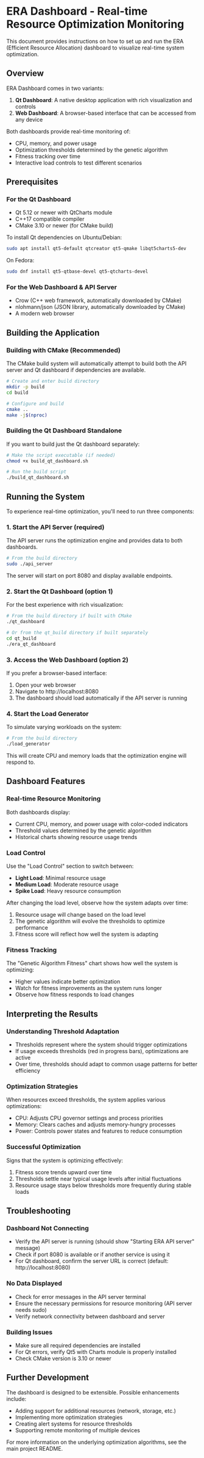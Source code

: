 # ERA Dashboard - Real-time Resource Optimization Monitoring

This document provides instructions on how to set up and run the ERA (Efficient Resource Allocation) dashboard to visualize real-time system optimization.

## Overview

ERA Dashboard comes in two variants:
1. **Qt Dashboard**: A native desktop application with rich visualization and controls
2. **Web Dashboard**: A browser-based interface that can be accessed from any device

Both dashboards provide real-time monitoring of:
- CPU, memory, and power usage
- Optimization thresholds determined by the genetic algorithm
- Fitness tracking over time
- Interactive load controls to test different scenarios

## Prerequisites

### For the Qt Dashboard
- Qt 5.12 or newer with QtCharts module
- C++17 compatible compiler
- CMake 3.10 or newer (for CMake build)

To install Qt dependencies on Ubuntu/Debian:
```bash
sudo apt install qt5-default qtcreator qt5-qmake libqt5charts5-dev
```

On Fedora:
```bash
sudo dnf install qt5-qtbase-devel qt5-qtcharts-devel
```

### For the Web Dashboard & API Server
- Crow (C++ web framework, automatically downloaded by CMake)
- nlohmann/json (JSON library, automatically downloaded by CMake)
- A modern web browser

## Building the Application

### Building with CMake (Recommended)
The CMake build system will automatically attempt to build both the API server and Qt dashboard if dependencies are available.

```bash
# Create and enter build directory
mkdir -p build
cd build

# Configure and build
cmake ..
make -j$(nproc)
```

### Building the Qt Dashboard Standalone
If you want to build just the Qt dashboard separately:

```bash
# Make the script executable (if needed)
chmod +x build_qt_dashboard.sh

# Run the build script
./build_qt_dashboard.sh
```

## Running the System

To experience real-time optimization, you'll need to run three components:

### 1. Start the API Server (required)
The API server runs the optimization engine and provides data to both dashboards.

```bash
# From the build directory
sudo ./api_server
```

The server will start on port 8080 and display available endpoints.

### 2. Start the Qt Dashboard (option 1)
For the best experience with rich visualization:

```bash
# From the build directory if built with CMake
./qt_dashboard

# Or from the qt_build directory if built separately
cd qt_build
./era_qt_dashboard
```

### 3. Access the Web Dashboard (option 2)
If you prefer a browser-based interface:

1. Open your web browser
2. Navigate to http://localhost:8080
3. The dashboard should load automatically if the API server is running

### 4. Start the Load Generator
To simulate varying workloads on the system:

```bash
# From the build directory
./load_generator
```

This will create CPU and memory loads that the optimization engine will respond to.

## Dashboard Features

### Real-time Resource Monitoring
Both dashboards display:
- Current CPU, memory, and power usage with color-coded indicators
- Threshold values determined by the genetic algorithm
- Historical charts showing resource usage trends

### Load Control
Use the "Load Control" section to switch between:
- **Light Load**: Minimal resource usage
- **Medium Load**: Moderate resource usage
- **Spike Load**: Heavy resource consumption

After changing the load level, observe how the system adapts over time:
1. Resource usage will change based on the load level
2. The genetic algorithm will evolve the thresholds to optimize performance
3. Fitness score will reflect how well the system is adapting

### Fitness Tracking
The "Genetic Algorithm Fitness" chart shows how well the system is optimizing:
- Higher values indicate better optimization
- Watch for fitness improvements as the system runs longer
- Observe how fitness responds to load changes

## Interpreting the Results

### Understanding Threshold Adaptation
- Thresholds represent where the system should trigger optimizations
- If usage exceeds thresholds (red in progress bars), optimizations are active
- Over time, thresholds should adapt to common usage patterns for better efficiency

### Optimization Strategies
When resources exceed thresholds, the system applies various optimizations:
- CPU: Adjusts CPU governor settings and process priorities
- Memory: Clears caches and adjusts memory-hungry processes
- Power: Controls power states and features to reduce consumption

### Successful Optimization
Signs that the system is optimizing effectively:
1. Fitness score trends upward over time
2. Thresholds settle near typical usage levels after initial fluctuations
3. Resource usage stays below thresholds more frequently during stable loads

## Troubleshooting

### Dashboard Not Connecting
- Verify the API server is running (should show "Starting ERA API server" message)
- Check if port 8080 is available or if another service is using it
- For Qt dashboard, confirm the server URL is correct (default: http://localhost:8080)

### No Data Displayed
- Check for error messages in the API server terminal
- Ensure the necessary permissions for resource monitoring (API server needs sudo)
- Verify network connectivity between dashboard and server

### Building Issues
- Make sure all required dependencies are installed
- For Qt errors, verify Qt5 with Charts module is properly installed
- Check CMake version is 3.10 or newer

## Further Development

The dashboard is designed to be extensible. Possible enhancements include:
- Adding support for additional resources (network, storage, etc.)
- Implementing more optimization strategies
- Creating alert systems for resource thresholds
- Supporting remote monitoring of multiple devices

For more information on the underlying optimization algorithms, see the main project README.
